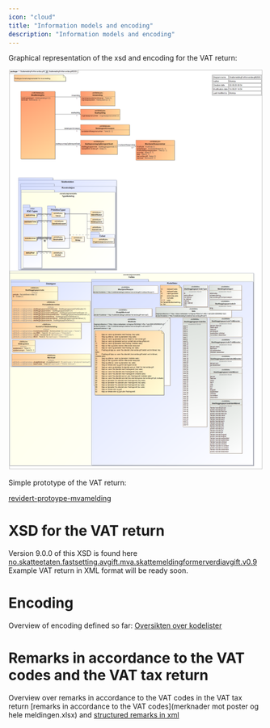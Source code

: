 ```yaml
---
icon: "cloud"
title: "Information models and encoding"
description: "Information models and encoding"
---
```


Graphical representation of the xsd and encoding for the VAT return:

![SkattemeldingForMerverdiavgift2020](SkattemeldingForMerverdiavgift2020.png)

Simple prototype of the VAT return:

[revidert-protoype-mvamelding](revidert-protoype-mvamelding.xlsx)

# XSD for the VAT return

Version 9.0.0 of this XSD is found here [no.skatteetaten.fastsetting.avgift.mva.skattemeldingformerverdiavgift.v0.9](https://github.com/Skatteetaten/mva-meldingen/tree/oppdatere-regler-og-api-beskrivelse/docs/documentation/informasjonsmodell/xsd/no.skatteetaten.fastsetting.avgift.mva.skattemeldingformerverdiavgift.v0.9.xsd)
Example VAT return in XML format will be ready soon.

# Encoding

Overview of encoding defined so far: [Oversikten over kodelister](https://github.com/Skatteetaten/mva-meldingen/tree/master/docs/documentation/informasjonsmodell/kodelister/)

# Remarks in accordance to the VAT codes and the VAT tax return

Overview over remarks in accordance to the VAT codes in the VAT tax return [remarks in accordance to the VAT codes](merknader mot poster og hele meldingen.xlsx) and [structured remarks in xml](https://github.com/Skatteetaten/mva-meldingen/tree/master/docs/documentation/informasjonsmodell/kodelister)
